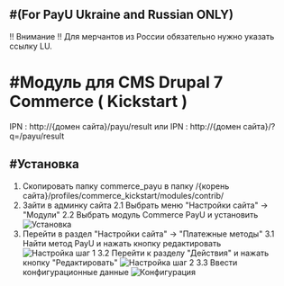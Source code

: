 #(For PayU Ukraine and Russian ONLY)
------

!! Внимание !!
Для мерчантов из России обязательно нужно указать ссылку LU.

#Модуль для CMS Drupal 7 Commerce ( Kickstart ) 
======


IPN : http://{домен сайта}/payu/result
или
IPN : http://{домен сайта}/?q=/payu/result


#Установка
-------------
1. Скопировать папку commerce_payu в папку /{корень сайта}/profiles/commerce_kickstart/modules/contrib/
2. Зайти в админку сайта
2.1 Выбрать меню "Настройки сайта" -> "Модули"
2.2 Выбрать модуль Сommerce PayU и установить
![Установка][0]
3. Перейти в раздел "Настройки сайта" -> "Платежные методы"
3.1 Найти метод PayU и нажать кнопку редактировать
![Настройка шаг 1][1]
3.2 Перейти к разделу "Действия" и нажать кнопку "Редактировать"
![Настройка шаг 2][2]
3.3 Ввести конфигурационные данные
![Конфигурация][3]

[0]: https://raw.github.com/PayUUA/Drupal7-kickstart/master/install1.png
[1]: https://raw.github.com/PayUUA/Drupal7-kickstart/master/to_settings.png
[2]: https://raw.github.com/PayUUA/Drupal7-kickstart/master/to_settings2.png
[3]: https://raw.github.com/PayUUA/Drupal7-kickstart/master/settings.png